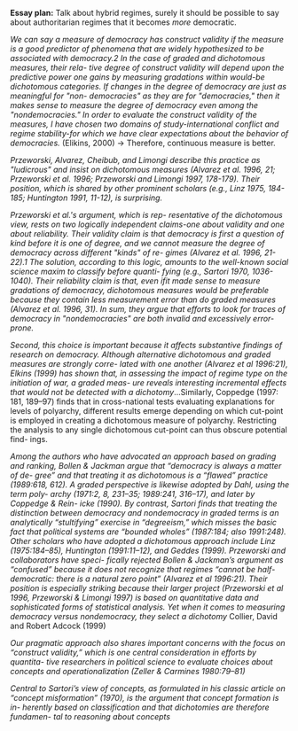 **Essay plan:**
Talk about hybrid regimes, surely it should be possible to say about authoritarian regimes that it becomes *more* democratic.

*We can say a measure of democracy has construct validity*
*if the measure is a good predictor of phenomena that are*
*widely hypothesized to be associated with democracy.2 In*
*the case of graded and dichotomous measures, their rela-*
*tive degree of construct validity will depend upon the*
*predictive power one gains by measuring gradations*
*within would-be dichotomous categories. If changes in*
*the degree of democracy are just as meaningful for "non-*
*democracies" as they are for "democracies," then it makes*
*sense to measure the degree of democracy even among*
*the "nondemocracies." In order to evaluate the construct*
*validity of the measures, I have chosen two domains of*
*study-international conflict and regime stability-for*
*which we have clear expectations about the behavior of*
*democracies.*
(Elikins, 2000)
-> Therefore, continuous measure is better.

*Przeworski, Alvarez, Cheibub, and Limongi describe this
practice as "ludicrous" and insist on dichotomous measures (Alvarez et al.
1996, 21; Przeworski et al. 1996; Przeworski and Limongi 1997, 178-179).
Their position, which is shared by other prominent scholars (e.g., Linz
1975, 184-185; Huntington 1991, 11-12), is surprising.*

*Przeworski et al.'s argument, which is rep-*
*resentative of the dichotomous view, rests on two logically independent*
*claims-one about validity and one about reliability. Their validity claim is*
*that democracy is first a question of kind before it is one of degree, and we*
*cannot measure the degree of democracy across different "kinds" of re-*
*gimes (Alvarez et al. 1996, 21-22).1 The solution, according to this logic,*
*amounts to the well-known social science maxim to classify before quanti-*
*fying (e.g., Sartori 1970, 1036-1040). Their reliability claim is that, even ifit*
*made sense to measure gradations of democracy, dichotomous measures*
*would be preferable because they contain less measurement error than do*
*graded measures (Alvarez et al. 1996, 31). In sum, they argue that efforts to
look for traces of democracy in "nondemocracies" are
both invalid and excessively error-prone.*

*Second, this choice is important because it affects substantive findings of research on democracy. Although alternative dichotomous and graded measures are strongly corre- lated with one another (Alvarez et al 1996:21), Elkins (1999) has shown that, in assessing the impact of regime type on the initiation of war, a graded meas- ure reveals interesting incremental effects that would not be detected with a dichotomy*...Similarly, Coppedge (1997: 181, 189–97) finds that in cross-national tests evaluating explanations for levels of polyarchy, different results emerge depending on which cut-point is employed in creating a dichotomous measure of polyarchy. Restricting the analysis to any single dichotomous cut-point can thus obscure potential find- ings.

*Among the authors who have advocated an approach based on grading and ranking, Bollen & Jackman argue that “democracy is always a matter of de- gree” and that treating it as dichotomous is a “flawed” practice (1989:618, 612). A graded perspective is likewise adopted by Dahl, using the term poly- archy (1971:2, 8, 231–35; 1989:241, 316–17), and later by Coppedge & Rein- icke (1990). By contrast, Sartori finds that treating the distinction between democracy and nondemocracy in graded terms is an analytically “stultifying” exercise in “degreeism,” which misses the basic fact that political systems are “bounded wholes” (1987:184; also 1991:248). Other scholars who have adopted a dichotomous approach include Linz (1975:184–85), Huntington (1991:11–12), and Geddes (1999). Przeworski and collaborators have speci- fically rejected Bollen & Jackman’s argument as “confused” because it does not recognize that regimes “cannot be half-democratic: there is a natural zero point” (Alvarez et al 1996:21). Their position is especially striking because their larger project (Przeworski et al 1996, Przeworski & Limongi 1997) is based on quantitative data and sophisticated forms of statistical analysis. Yet when it comes to measuring democracy versus nondemocracy, they select a dichotomy*
Collier, David and Robert Adcock (1999)

*Our pragmatic approach also shares important concerns with the focus on “construct validity,” which is one central consideration in efforts by quantita- tive researchers in political science to evaluate choices about concepts and operationalization (Zeller & Carmines 1980:79–81)*

*Central to Sartori’s view of concepts, as formulated in his classic article on “concept misformation” (1970), is the argument that concept formation is in- herently based on classification and that dichotomies are therefore fundamen- tal to reasoning about concepts*

